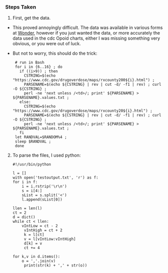 ### Steps Taken

1) First, get the data.  

* This proved annoyingly difficult.  The data was available in various forms at [Wonder](https://wonder.cdc.gov), however if you just wanted the data, or more accurately the data used in the cdc Opoid charts, either I was missing something very obvious, or you were out of luck.

* But not to worry, this should do the trick:


       # run in Bash
       for i in {6..16} ; do
         if ((i>9)) ; then
           CSTRING=$(echo "https://www.cdc.gov/drugoverdose/maps/rxcounty200${i}.html") ;
           PARSENAME=$(echo ${CSTRING} | rev | cut -d/ -f1 | rev) ; curl -O ${CSTRING} ;
           perl -ne 'next unless /<td>/; print' ${PARSENAME} > ${PARSENAME}.values.txt ;
         else:
           CSTRING=$(echo "https://www.cdc.gov/drugoverdose/maps/rxcounty20${i}.html") ; 
           PARSENAME=$(echo ${CSTRING} | rev | cut -d/ -f1 | rev) ; curl -O ${CSTRING} ; 
           perl -ne 'next unless /<td>/; print' ${PARSENAME} > ${PARSENAME}.values.txt ;
         fi
       let RANDVAL=$RANDOM%4 ; 
       sleep $RANDVAL ; 
       done

2) To parse the files, I used python:


       #!/usr/bin/python

       l = []
       with open('testoutput.txt', 'r') as f:
       for i in f:
           i = i.rstrip('\r\n')
           s = i[4:]
           sList = s.split('<')
           l.append(sList[0])

       llen = len(l)
       ct = 2
       d = dict()
       while ct < llen:
           vIntLow = ct - 2
            vIntHigh = ct + 2
            k = l[ct]
            v = l[vIntLow:vIntHigh]
            d[k] = v
            ct += 4

       for k,v in d.items():
           o = ','.join(v)
            print(str(k) + ',' + str(o))
       
